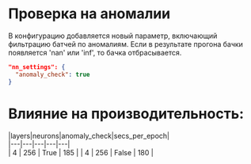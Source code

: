 # Проверка на аномалии

В конфигурацию добавляется новый параметр, включающий фильтрацию
батчей по аномалиям. Если в результате прогона бачки появляется
'nan' или 'inf', то бачка отбрасывается.
```json
"nn_settings": {
  "anomaly_check": true
}
```

# Влияние на производительность:

|layers|neurons|anomaly_check|secs_per_epoch|  
|---|---|---|---|---|  
| 4 | 256 | True | 185 |
| 4 | 256 | False | 180 |
